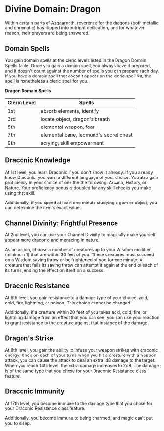 # Divine Domain: Dragon
Within certain parts of Azgaarnoth, reverence for the dragons (both metallic and chromatic) has slipped into outright deification, and for whatever reason, their prayers are being answered.

## Domain Spells
You gain domain spells at the cleric levels listed in the Dragon Domain Spells table. Once you gain a domain spell, you always have it prepared, and it doesn't count against the number of spells you can prepare each day. If you have a domain spell that doesn't appear on the cleric spell list, the spell is nonetheless a cleric spell for you.

**Dragon Domain Spells**

Cleric Level|Spells
------------|------
1st|absorb elements, identify
3rd|locate object, dragon's breath
5th|elemental weapon, fear
7th|elemental bane, leomund's secret chest
9th|scrying, skill empowerment

## Draconic Knowledge
At 1st level, you learn Draconic if you don't know it already. If you already know Draconic, you learn a different language of your choice. You also gain proficiency in your choice of one the the following: Arcana, History, or Nature. Your proficiency bonus is doubled for any skill checks you make using that skill.

Additionally, if you spend at least one minute studying a gem or object, you can determine the item's exact value.

## Channel Divinity: Frightful Presence
At 2nd level, you can use your Channel Divinity to magically make yourself appear more draconic and menacing in nature.

As an action, choose a number of creatures up to your Wisdom modifier (minimum 1) that are within 30 feet of you. These creatures must succeed on a Wisdom saving throw or be frightened of you for one minute. A creature that fails its saving throw can attempt it again at the end of each of its turns, ending the effect on itself on a success.

## Draconic Resistance
At 6th level, you gain resistance to a damage type of your choice: acid, cold, fire, lightning, or poison. This choice cannot be changed.

Additionally, if a creature within 20 feet of you takes acid, cold, fire, or lightning damage from an effect that you can see, you can use your reaction to grant resistance to the creature against that instance of the damage.

## Dragon's Strike
At 8th level, you gain the ability to infuse your weapon strikes with draconic energy. Once on each of your turns when you hit a creature with a weapon attack, you can cause the attack to deal an extra ld8 damage to the target. When you reach 14th level, the extra damage increases to 2d8. The damage is of the same type that you chose for your Draconic Resistance class feature.

## Draconic Immunity
At 17th level, you become immune to the damage type that you chose for your Draconic Resistance class feature.

Additionally, you become immune to being charmed, and magic can't put you to sleep.
